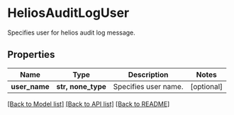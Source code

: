 # HeliosAuditLogUser

Specifies user for helios audit log message.

## Properties
Name | Type | Description | Notes
------------ | ------------- | ------------- | -------------
**user_name** | **str, none_type** | Specifies user name. | [optional] 

[[Back to Model list]](../README.md#documentation-for-models) [[Back to API list]](../README.md#documentation-for-api-endpoints) [[Back to README]](../README.md)


